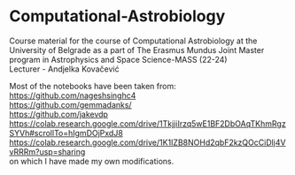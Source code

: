 # Computational-Astrobiology

Course material for the course of Computational Astrobiology at the University of Belgrade as a part of The Erasmus Mundus Joint Master program in Astrophysics and Space Science-MASS (22-24)
\
Lecturer - Andjelka Kovačević

 
Most of the notebooks have been taken from:
\
https://github.com/nageshsinghc4
\
https://github.com/gemmadanks/
\
https://github.com/jakevdp
\
https://colab.research.google.com/drive/1TkjjiIrzq5wE1BF2DbOAqTKhmRgzSYVh#scrollTo=hIgmDOjPxdJ8
\
https://colab.research.google.com/drive/1K1IZB8NOHd2qbF2kzQOcCiDlj4VvRRRm?usp=sharing
\
on which I have made my own modifications. 

